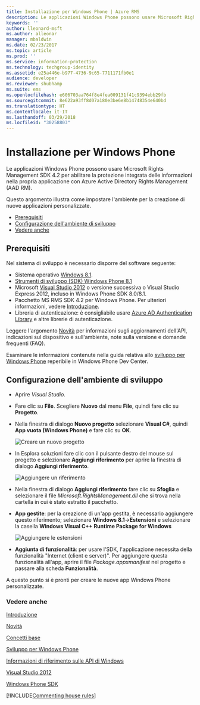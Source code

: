 ```yaml
---
title: Installazione per Windows Phone | Azure RMS
description: Le applicazioni Windows Phone possono usare Microsoft Rights Management SDK 4.2 per abilitare la protezione integrata delle informazioni nell'applicazione.
keywords: ''
author: lleonard-msft
ms.author: alleonar
manager: mbaldwin
ms.date: 02/23/2017
ms.topic: article
ms.prod: ''
ms.service: information-protection
ms.technology: techgroup-identity
ms.assetid: e25a446e-b977-4736-9c65-7711171fb0e1
audience: developer
ms.reviewer: shubhamp
ms.suite: ems
ms.openlocfilehash: e606703aa764f8e4fea009131f41c9394ebb29fb
ms.sourcegitcommit: 8e622a93ff8d07a180e3be6e8b14748354e640bd
ms.translationtype: HT
ms.contentlocale: it-IT
ms.lasthandoff: 03/29/2018
ms.locfileid: "30258803"
---
```

# <a name="windows-phone-setup"></a>Installazione per Windows Phone


Le applicazioni Windows Phone possono usare Microsoft Rights Management SDK 4.2 per abilitare la protezione integrata delle informazioni nella propria applicazione con Azure Active Directory Rights Management (AAD RM).

Questo argomento illustra come impostare l'ambiente per la creazione di nuove applicazioni personalizzate.

-   [Prerequisiti](#prerequisites)
-   [Configurazione dell'ambiente di sviluppo](#configuring-your-development-environment)
-   [Vedere anche](#see-also)

## <a name="prerequisites"></a>Prerequisiti


Nel sistema di sviluppo è necessario disporre del software seguente:

-   Sistema operativo [Windows 8.1](http://windows.microsoft.com/en-US/windows-8/meet).
-   [Strumenti di sviluppo (SDK) Windows Phone 8.1](http://dev.windowsphone.com/en-us/downloadsdk)
-   Microsoft [Visual Studio 2012](http://www.microsoft.com/visualstudio/eng/products/visual-studio-overview) o versione successiva o Visual Studio Express 2012, incluso in Windows Phone SDK 8.0/8.1.
-   Pacchetto MS RMS SDK 4.2 per Windows Phone. Per ulteriori informazioni, vedere [Introduzione](get-started.md).
-   Libreria di autenticazione: è consigliabile usare [Azure AD Authentication Library](https://msdn.microsoft.com/library/jj573266.aspx) e altre librerie di autenticazione.

Leggere l'argomento [Novità](release-notes.md) per informazioni sugli aggiornamenti dell'API, indicazioni sul dispositivo e sull'ambiente, note sulla versione e domande frequenti (FAQ).

Esaminare le informazioni contenute nella guida relativa allo [sviluppo per Windows Phone](https://msdn.microsoft.com/en-us/library/windowsphone/develop/ff402535.aspx) reperibile in Windows Phone Dev Center.

## <a name="configuring-your-development-environment"></a>Configurazione dell'ambiente di sviluppo


-   Aprire *Visual Studio*.
-   Fare clic su **File**. Scegliere **Nuovo** dal menu **File**, quindi fare clic su **Progetto**.
-   Nella finestra di dialogo **Nuovo progetto** selezionare **Visual C\#**, quindi **App vuota (Windows Phone)** e fare clic su **OK**.

    ![Creare un nuovo progetto](../media/wpsetup-newproj.png)

-   In Esplora soluzioni fare clic con il pulsante destro del mouse sul progetto e selezionare **Aggiungi riferimento** per aprire la finestra di dialogo **Aggiungi riferimento**.

    ![Aggiungere un riferimento](../media/wpsetup-addref.png)

-   Nella finestra di dialogo **Aggiungi riferimento** fare clic su **Sfoglia** e selezionare il file *Microsoft.RightsManagement.dll* che si trova nella cartella in cui è stato estratto il pacchetto.
-   **App gestite**: per la creazione di un'app gestita, è necessario aggiungere questo riferimento; selezionare **Windows 8.1**-&gt;**Estensioni** e selezionare la casella **Windows Visual C++ Runtime Package for Windows**

    ![Aggiungere le estensioni](../media/wpsetup-refmngr.png)

-   **Aggiunta di funzionalità**: per usare l'SDK, l'applicazione necessita della funzionalità "Internet (client e server)". Per aggiungere questa funzionalità all'app, aprire il file *Package.appxmanifest* nel progetto e passare alla scheda **Funzionalità**.

A questo punto si è pronti per creare le nuove app Windows Phone personalizzate.

### <a name="see-also"></a>Vedere anche

[Introduzione](get-started.md)

[Novità](release-notes.md)

[Concetti base](core-concepts.md)

[Sviluppo per Windows Phone](https://msdn.microsoft.com/en-us/library/windowsphone/develop/ff402535.aspx)

[Informazioni di riferimento sulle API di Windows](https://msdn.microsoft.com/library/dn891914.aspx)

[Visual Studio 2012](http://www.microsoft.com/visualstudio/eng/products/visual-studio-overview)

[Windows Phone SDK](http://dev.windowsphone.com/en-us/downloadsdk)

[!INCLUDE[Commenting house rules](../includes/houserules.md)]